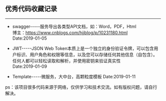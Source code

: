 ## 优秀代码收藏记录
---

* swagger-----服务导出各类型API文档，如：Word，PDF，Html  
             博主：https://www.cnblogs.com/hjjblog/p/10231180.html  
             Date:2019-01-05

* JWT-----JSON Web Token本质上是一个独立的身份验证令牌，可以包含用户标识、用户角色和权限等信息，以及您可以存储任何其他信息（自包含）。任何人都可以轻松读取和解析，并使用密钥来验证真实性  
 Date:2019-01-09

* Template-----微服务，大中台，高颗粒度模板 
 Date:2019-01-11


ps：该项目很多代码来源于网络，仅供学习和技术交流。如有版权问题，请自行解决。
